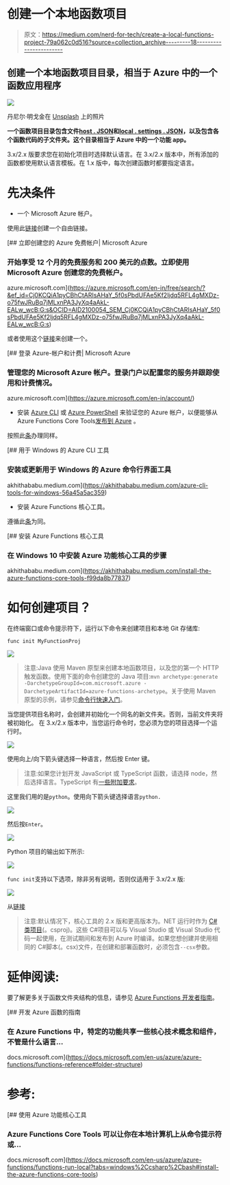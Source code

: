 # 创建一个本地函数项目

> 原文：<https://medium.com/nerd-for-tech/create-a-local-functions-project-79a062c0d516?source=collection_archive---------18----------------------->

## 创建一个本地函数项目目录，相当于 Azure 中的一个函数应用程序

![](img/b2c43929627e3300061988c921811c79.png)

丹尼尔·明戈金在 [Unsplash](https://unsplash.com?utm_source=medium&utm_medium=referral) 上的照片

**一个函数项目目录包含文件**[**host . JSON**](https://docs.microsoft.com/en-us/azure/azure-functions/functions-host-json)**和**[**local . settings . JSON**](https://docs.microsoft.com/en-us/azure/azure-functions/functions-run-local?tabs=windows%2Ccsharp%2Cbash#local-settings-file)**，以及包含各个函数代码的子文件夹。这个目录相当于 Azure 中的一个功能 app。**

3.x/2.x 版要求您在初始化项目时选择默认语言。在 3.x/2.x 版本中，所有添加的函数都使用默认语言模板。在 1.x 版中，每次创建函数时都要指定语言。

# 先决条件

*   一个 Microsoft Azure 帐户。

使用此[链接](https://azure.microsoft.com/en-in/free/search/?&ef_id=Cj0KCQiA1pyCBhCtARIsAHaY_5f0sPbdUFAe5Kf2ljdq5RFL4gMXDz-o75fwJRuBq7jMLxnPA3JyXq4aAkL-EALw_wcB:G:s&OCID=AID2100054_SEM_Cj0KCQiA1pyCBhCtARIsAHaY_5f0sPbdUFAe5Kf2ljdq5RFL4gMXDz-o75fwJRuBq7jMLxnPA3JyXq4aAkL-EALw_wcB:G:s)创建一个自由链接。

[](https://azure.microsoft.com/en-in/free/search/?&ef_id=Cj0KCQiA1pyCBhCtARIsAHaY_5f0sPbdUFAe5Kf2ljdq5RFL4gMXDz-o75fwJRuBq7jMLxnPA3JyXq4aAkL-EALw_wcB:G:s&OCID=AID2100054_SEM_Cj0KCQiA1pyCBhCtARIsAHaY_5f0sPbdUFAe5Kf2ljdq5RFL4gMXDz-o75fwJRuBq7jMLxnPA3JyXq4aAkL-EALw_wcB:G:s) [## 立即创建您的 Azure 免费帐户| Microsoft Azure

### 开始享受 12 个月的免费服务和 200 美元的点数。立即使用 Microsoft Azure 创建您的免费帐户。

azure.microsoft.com](https://azure.microsoft.com/en-in/free/search/?&ef_id=Cj0KCQiA1pyCBhCtARIsAHaY_5f0sPbdUFAe5Kf2ljdq5RFL4gMXDz-o75fwJRuBq7jMLxnPA3JyXq4aAkL-EALw_wcB:G:s&OCID=AID2100054_SEM_Cj0KCQiA1pyCBhCtARIsAHaY_5f0sPbdUFAe5Kf2ljdq5RFL4gMXDz-o75fwJRuBq7jMLxnPA3JyXq4aAkL-EALw_wcB:G:s) 

或者使用这个[链接](https://azure.microsoft.com/en-in/account/)来创建一个。

[](https://azure.microsoft.com/en-in/account/) [## 登录 Azure-帐户和计费| Microsoft Azure

### 管理您的 Microsoft Azure 帐户。登录门户以配置您的服务并跟踪使用和计费情况。

azure.microsoft.com](https://azure.microsoft.com/en-in/account/) 

*   安装 [Azure CLI](https://docs.microsoft.com/en-us/cli/azure/install-azure-cli) 或 [Azure PowerShell](https://docs.microsoft.com/en-us/powershell/azure/install-az-ps) 来验证您的 Azure 帐户，以便能够从 Azure Functions Core Tools[发布到 Azure](https://docs.microsoft.com/en-us/azure/azure-functions/functions-run-local?tabs=windows%2Ccsharp%2Cbash#publish) 。

按照此[条](https://akhithababu.medium.com/azure-cli-tools-for-windows-56a45a5ac359)办理同样。

[](https://akhithababu.medium.com/azure-cli-tools-for-windows-56a45a5ac359) [## 用于 Windows 的 Azure CLI 工具

### 安装或更新用于 Windows 的 Azure 命令行界面工具

akhithababu.medium.com](https://akhithababu.medium.com/azure-cli-tools-for-windows-56a45a5ac359) 

*   安装 Azure Functions 核心工具。

遵循此[条](https://akhithababu.medium.com/install-the-azure-functions-core-tools-f99da8b77837)为同。

[](https://akhithababu.medium.com/install-the-azure-functions-core-tools-f99da8b77837) [## 安装 Azure Functions 核心工具

### 在 Windows 10 中安装 Azure 功能核心工具的步骤

akhithababu.medium.com](https://akhithababu.medium.com/install-the-azure-functions-core-tools-f99da8b77837) 

# 如何创建项目？

在终端窗口或命令提示符下，运行以下命令来创建项目和本地 Git 存储库:

```
func init MyFunctionProj
```

![](img/d9a7ee2817e5729378e3eddb09b7626f.png)

> 注意:Java 使用 Maven 原型来创建本地函数项目，以及您的第一个 HTTP 触发函数。使用下面的命令创建您的 Java 项目:`mvn archetype:generate -DarchetypeGroupId=com.microsoft.azure -DarchetypeArtifactId=azure-functions-archetype`。关于使用 Maven 原型的示例，请参见[命令行快速入门](https://docs.microsoft.com/en-us/azure/azure-functions/create-first-function-cli-java)。

当您提供项目名称时，会创建并初始化一个同名的新文件夹。否则，当前文件夹将被初始化。
在 3.x/2.x 版本中，当您运行命令时，您必须为您的项目选择一个运行时。

![](img/835390824a03850e34b7a9e61c39e177.png)

使用向上/向下箭头键选择一种语言，然后按 Enter 键。

> 注意:如果您计划开发 JavaScript 或 TypeScript 函数，请选择 node，然后选择语言。TypeScript 有[一些附加要求](https://docs.microsoft.com/en-us/azure/azure-functions/functions-reference-node#typescript)。

这里我们用的是`python`。使用向下箭头键选择语言`python.`

![](img/439edab47d8cf96f4b3bad49091bc9f8.png)

然后按`Enter`。

![](img/5b15193267887c2422b8873e1e21f10b.png)

Python 项目的输出如下所示:

![](img/db59e265acb8e8fd3d087bb698667b95.png)

`func init`支持以下选项，除非另有说明，否则仅适用于 3.x/2.x 版:

![](img/504bf42b81da0ffbf9ee4620d3ad4304.png)

从[链接](https://docs.microsoft.com/en-us/azure/azure-functions/functions-run-local?tabs=windows%2Ccsharp%2Cbash#install-the-azure-functions-core-tools)

> 注意:默认情况下，核心工具的 2.x 版和更高版本为。NET 运行时作为 [C#类项目](https://docs.microsoft.com/en-us/azure/azure-functions/functions-dotnet-class-library)(。csproj)。这些 C#项目可以与 Visual Studio 或 Visual Studio 代码一起使用，在测试期间和发布到 Azure 时编译。如果您想创建并使用相同的 C#脚本(。csx)文件，在创建和部署函数时，必须包含`--csx`参数。

# 延伸阅读:

要了解更多关于函数文件夹结构的信息，请参见 [Azure Functions 开发者指南](https://docs.microsoft.com/en-us/azure/azure-functions/functions-reference#folder-structure)。

[](https://docs.microsoft.com/en-us/azure/azure-functions/functions-reference#folder-structure) [## 开发 Azure 函数的指南

### 在 Azure Functions 中，特定的功能共享一些核心技术概念和组件，不管是什么语言…

docs.microsoft.com](https://docs.microsoft.com/en-us/azure/azure-functions/functions-reference#folder-structure) 

# 参考:

[](https://docs.microsoft.com/en-us/azure/azure-functions/functions-run-local?tabs=windows%2Ccsharp%2Cbash#install-the-azure-functions-core-tools) [## 使用 Azure 功能核心工具

### Azure Functions Core Tools 可以让你在本地计算机上从命令提示符或…

docs.microsoft.com](https://docs.microsoft.com/en-us/azure/azure-functions/functions-run-local?tabs=windows%2Ccsharp%2Cbash#install-the-azure-functions-core-tools)